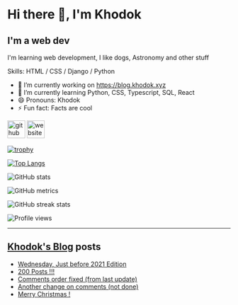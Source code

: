 # Hi there 👋, I'm Khodok

## I'm a web dev

I'm learning web development, I like dogs, Astronomy and other stuff

Skills: HTML / CSS / Django / Python

- 🔭 I’m currently working on https://blog.khodok.xyz
- 🌱 I’m currently learning Python, CSS, Typescript, SQL, React
- 😄 Pronouns: Khodok
- ⚡ Fun fact: Facts are cool

[<img src='https://cdn.jsdelivr.net/npm/simple-icons@3.0.1/icons/github.svg' alt='github' height='40'>](https://github.com/Khoding)
[<img src='https://cdn.jsdelivr.net/npm/simple-icons@3.0.1/icons/icloud.svg' alt='website' height='40'>](https://khodok.xyz)

[![trophy](https://github-profile-trophy.vercel.app/?username=Khoding)](https://github.com/ryo-ma/github-profile-trophy)

[![Top Langs](https://github-readme-stats.vercel.app/api/top-langs/?username=Khoding)](https://github.com/anuraghazra/github-readme-stats)

![GitHub stats](https://github-readme-stats.vercel.app/api?username=Khoding&show_icons=true)  

![GitHub metrics](https://metrics.lecoq.io/Khoding)  

![GitHub streak stats](https://github-readme-streak-stats.herokuapp.com/?user=Khoding)  

![Profile views](https://gpvc.arturio.dev/Khoding)  

---

## [Khodok's Blog] posts

<!-- BLOG-POST-LIST:START -->
- [Wednesday, Just before 2021 Edition](https://blog.khodok.xyz/post/wednesday-just-before-2021-edition/)
- [200 Posts !!!](https://blog.khodok.xyz/post/200-posts/)
- [Comments order fixed (from last update)](https://blog.khodok.xyz/post/comments-order-fixed-from-last-update/)
- [Another change on comments (not done)](https://blog.khodok.xyz/post/another-change-on-comments-not-done/)
- [Merry Christmas !](https://blog.khodok.xyz/post/merry-christmas/)
<!-- BLOG-POST-LIST:END -->

[khodok's blog]: https://khoding.github.io/Khodirect/khoBlog "Khodok's Blog"
